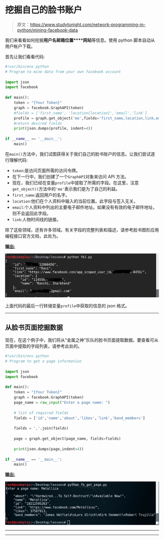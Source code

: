 # 挖掘自己的脸书账户

> 原文：<https://www.studytonight.com/network-programming-in-python/mining-facebook-data>

我们来看看如何挖掘**用户名****邮箱****位置****网站**等信息。使用 python 脚本自动从用户帐户下载。

首先让我们看看代码:

```py
#!usr/bin/env python
# Program to mine data from your own facebook account

import json
import facebook

def main():
	token = "{Your Token}"
	graph = facebook.GraphAPI(token)
	#fields = ['first_name', 'location{location}','email','link']
	profile = graph.get_object('me',fields='first_name,location,link,email')	
	#return desired fields
	print(json.dumps(profile, indent=4))

if __name__ == '__main__':
	main()
```

在`main()`方法中，我们试图获得关于我们自己的脸书账户的信息。让我们尝试逐行理解代码:

*   `token`:是访问页面所需的访问令牌。
*   在下一行中，我们创建了一个`GraphAPI`对象来访问 API 方法。
*   现在，我们已经在变量`profile`中提取了所需的字段。在这里，注意`get_object()`方法中的`'me'`表示我们是为了自己的利益。
*   `first_name`:返回用户的名字。
*   `location`:他们在个人资料中输入的当前位置。此字段与签入无关。
*   `email`:个人资料中列出的主要电子邮件地址。如果没有有效的电子邮件地址，则不会返回此字段。
*   `link`:人物时间线的链接。

除了这些领域，还有许多领域。有关字段的完整列表和描述，请参考脸书图形应用编程接口官方文档，此处为。

<u>**输出:**</u>

![Mining Own Facebook Account](img/21d848cca50e623e8c12321ea5bc9331.png)

上面代码的最后一行转储变量`profile`中获取的信息的 json 格式。

* * *

## 从脸书页面挖掘数据

现在，在这个例子中，我们将从“金属之神”乐队的脸书页面提取数据。要查看可从页面中提取的字段列表，请参考此处的。

```py
#!usr/bin/env python
# Program to get a page information

import json
import facebook

def main():
	token = "{Your Token}"
	graph = facebook.GraphAPI(token)
	page_name = raw_input("Enter a page name: ")

	# list of required fields
	fields = ['id','name','about','likes','link','band_members']

	fields = ','.join(fields)

	page = graph.get_object(page_name, fields=fields)

	print(json.dumps(page,indent=4))

if __name__ == '__main__':
	main()
```

<u>**输出:**</u>

![Mining Own Facebook Account](img/1912c9ae483a6ce4f26ffd7376ce2df8.png)

* * *

* * *